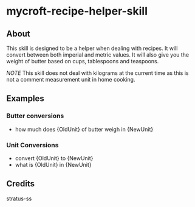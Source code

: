 # mycroft-recipe-helper-skill


## About
This skill is designed to be a helper when dealing with recipes. It will convert between both imperial and metric values. It will also give you the weight of butter based on cups, tablespoons and teaspoons.

*NOTE* This skill does not deal with kilograms at the current time as this is not a comment measurement unit in home cooking.

## Examples

### Butter conversions
* how much does {OldUnit} of butter weigh in {NewUnit}

### Unit Conversions
* convert {OldUnit} to {NewUnit}
* what is {OldUnit} in {NewUnit}

## Credits
stratus-ss
